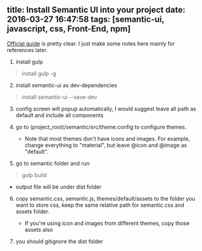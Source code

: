 title: Install Semantic UI into your project
date: 2016-03-27 16:47:58
tags: [semantic-ui, javascript, css, Front-End, npm]
---

[Official guide](http://semantic-ui.com/introduction/getting-started.html) is pretty clear. I just make some notes here mainly for references later.

1. install gulp
> install gulp -g

2. install semantic-ui as dev-dependencies
> install semantic-ui --save-dev

3. config screen will popup automatically, I would suggest leave all path as default and include all components

4. go to (project_root)/semantic/src/theme.config to configure themes.
    - Note that most themes don't have icons and images. For example, change everything to "material", but leave @icon and @image as "default".

5. go to semantic folder and run
> gulp build

  - output file will be under dist folder

6. copy semantic.css, semantic.js, themes/default/assets to the folder you want to store css, keep the same relative path for semantic.css and assets folder.
    - If you're using icon and images from different themes, copy those assets also

6. you should gitignore the dist folder

